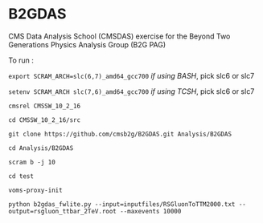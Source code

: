 B2GDAS
======


CMS Data Analysis School (CMSDAS) exercise for the
Beyond Two Generations Physics Analysis Group (B2G PAG)

To run :

`export SCRAM_ARCH=slc(6,7)_amd64_gcc700` *if using BASH*, pick slc6 or slc7

`setenv SCRAM_ARCH slc(7,6)_amd64_gcc700` *if using TCSH*, pick slc6 or slc7

`cmsrel CMSSW_10_2_16`

`cd CMSSW_10_2_16/src`

`git clone https://github.com/cmsb2g/B2GDAS.git Analysis/B2GDAS`

`cd Analysis/B2GDAS`

`scram b -j 10`

`cd test`

`voms-proxy-init`

`python b2gdas_fwlite.py --input=inputfiles/RSGluonToTTM2000.txt --output=rsgluon_ttbar_2TeV.root --maxevents 10000`
